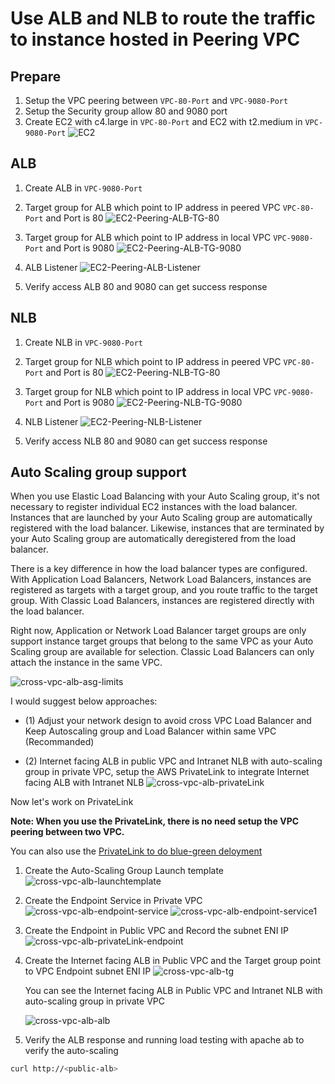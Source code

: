 # Use ALB and NLB to route the traffic to instance hosted in Peering VPC

## Prepare
1. Setup the VPC peering between `VPC-80-Port` and `VPC-9080-Port`
2. Setup the Security group allow 80 and 9080 port
3. Create EC2 with c4.large in `VPC-80-Port` and EC2 with t2.medium in `VPC-9080-Port`
![EC2](media/EC2-Peering-ALB1.png)

## ALB
1. Create ALB in `VPC-9080-Port`

2. Target group for ALB which point to IP address in peered VPC `VPC-80-Port` and Port is 80
![EC2-Peering-ALB-TG-80](media/EC2-Peering-ALB-TG1.png)

3. Target group for ALB which point to IP address in local VPC `VPC-9080-Port` and Port is 9080
![EC2-Peering-ALB-TG-9080](media/EC2-Peering-ALB-TG2.png)

4. ALB Listener
![EC2-Peering-ALB-Listener](media/EC2-Peering-ALB-Listener.png)

5. Verify access ALB 80 and 9080 can get success response

## NLB
1. Create NLB in `VPC-9080-Port`

2. Target group for NLB which point to IP address in peered VPC `VPC-80-Port` and Port is 80
![EC2-Peering-NLB-TG-80](media/EC2-Peering-ALB-TG-80.png)

3. Target group for NLB which point to IP address in local VPC `VPC-9080-Port` and Port is 9080
![EC2-Peering-NLB-TG-9080](media/EC2-Peering-ALB-TG-9080.png)

4. NLB Listener
![EC2-Peering-NLB-Listener](media/EC2-Peering-NLB1.png)

5. Verify access NLB 80 and 9080 can get success response

## Auto Scaling group support

When you use Elastic Load Balancing with your Auto Scaling group, it's not necessary to register individual EC2 instances with the load balancer. Instances that are launched by your Auto Scaling group are automatically registered with the load balancer. Likewise, instances that are terminated by your Auto Scaling group are automatically deregistered from the load balancer. 

There is a key difference in how the load balancer types are configured. With Application Load Balancers, Network Load Balancers, instances are registered as targets with a target group, and you route traffic to the target group. With Classic Load Balancers, instances are registered directly with the load balancer. 

Right now, Application or Network Load Balancer target groups are only support instance target groups that belong to the same VPC as your Auto Scaling group are available for selection. Classic Load Balancers can only attach the instance in the same VPC. 

![cross-vpc-alb-asg-limits](media/cross-vpc-alb-asg-limits.png)

I would suggest below approaches:

- (1) Adjust your network design to avoid cross VPC Load Balancer and Keep Autoscaling group and Load Balancer within same VPC (Recommanded)

- (2) Internet facing ALB in public VPC and Intranet NLB with auto-scaling group in private VPC, setup the AWS PrivateLink to integrate Internet facing ALB with Intranet NLB
![cross-vpc-alb-privateLink](media/cross-vpc-alb-privateLink.png)

Now let's work on PrivateLink

**Note: When you use the PrivateLink, there is no need setup the VPC peering between two VPC.**

You can also use the [PrivateLink to do blue-green deloyment](https://aws.amazon.com/blogs/networking-and-content-delivery/how-to-securely-publish-internet-applications-at-scale-using-application-load-balancer-and-aws-privatelink/)

1. Create the Auto-Scaling Group Launch template
![cross-vpc-alb-launchtemplate](media/cross-vpc-alb-launchtemplate.png)

2. Create the Endpoint Service in Private VPC
![cross-vpc-alb-endpoint-service](media/cross-vpc-alb-endpoint-service.png)
![cross-vpc-alb-endpoint-service1](media/cross-vpc-alb-endpoint-service1.png)

3. Create the Endpoint in Public VPC and Record the subnet ENI IP
![cross-vpc-alb-privateLink-endpoint](media/cross-vpc-alb-privateLink-endpoint.png)

4. Create the Internet facing ALB in Public VPC and the Target group point to VPC Endpoint subnet ENI IP
![cross-vpc-alb-tg](media/cross-vpc-alb-tg.png)

    You can see the Internet facing ALB in Public VPC and Intranet NLB with auto-scaling group in private VPC

    ![cross-vpc-alb-alb](media/cross-vpc-alb-alb.png)

5. Verify the ALB response and running load testing with apache ab to verify the auto-scaling
```bash
curl http://<public-alb>
```

